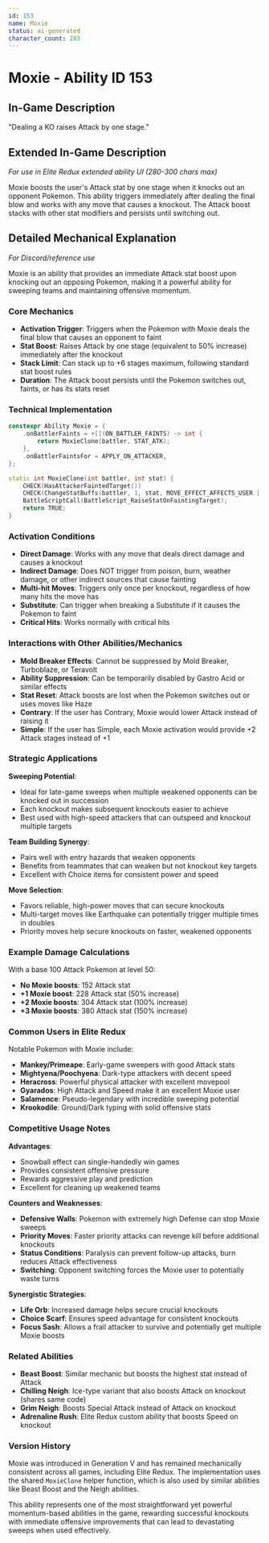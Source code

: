 ```yaml
---
id: 153
name: Moxie
status: ai-generated
character_count: 283
---
```


# Moxie - Ability ID 153

## In-Game Description
"Dealing a KO raises Attack by one stage."

## Extended In-Game Description
*For use in Elite Redux extended ability UI (280-300 chars max)*

Moxie boosts the user's Attack stat by one stage when it knocks out an opponent Pokemon. This ability triggers immediately after dealing the final blow and works with any move that causes a knockout. The Attack boost stacks with other stat modifiers and persists until switching out.

## Detailed Mechanical Explanation
*For Discord/reference use*

Moxie is an ability that provides an immediate Attack stat boost upon knocking out an opposing Pokemon, making it a powerful ability for sweeping teams and maintaining offensive momentum.

### Core Mechanics
- **Activation Trigger**: Triggers when the Pokemon with Moxie deals the final blow that causes an opponent to faint
- **Stat Boost**: Raises Attack by one stage (equivalent to 50% increase) immediately after the knockout
- **Stack Limit**: Can stack up to +6 stages maximum, following standard stat boost rules
- **Duration**: The Attack boost persists until the Pokemon switches out, faints, or has its stats reset

### Technical Implementation
```cpp
constexpr Ability Moxie = {
    .onBattlerFaints = +[](ON_BATTLER_FAINTS) -> int { 
        return MoxieClone(battler, STAT_ATK); 
    },
    .onBattlerFaintsFor = APPLY_ON_ATTACKER,
};

static int MoxieClone(int battler, int stat) {
    CHECK(HasAttackerFaintedTarget())
    CHECK(ChangeStatBuffs(battler, 1, stat, MOVE_EFFECT_AFFECTS_USER | STAT_BUFF_DONT_SET_BUFFERS, NULL))
    BattleScriptCall(BattleScript_RaiseStatOnFaintingTarget);
    return TRUE;
}
```

### Activation Conditions
- **Direct Damage**: Works with any move that deals direct damage and causes a knockout
- **Indirect Damage**: Does NOT trigger from poison, burn, weather damage, or other indirect sources that cause fainting
- **Multi-hit Moves**: Triggers only once per knockout, regardless of how many hits the move has
- **Substitute**: Can trigger when breaking a Substitute if it causes the Pokemon to faint
- **Critical Hits**: Works normally with critical hits

### Interactions with Other Abilities/Mechanics
- **Mold Breaker Effects**: Cannot be suppressed by Mold Breaker, Turboblaze, or Teravolt
- **Ability Suppression**: Can be temporarily disabled by Gastro Acid or similar effects
- **Stat Reset**: Attack boosts are lost when the Pokemon switches out or uses moves like Haze
- **Contrary**: If the user has Contrary, Moxie would lower Attack instead of raising it
- **Simple**: If the user has Simple, each Moxie activation would provide +2 Attack stages instead of +1

### Strategic Applications
**Sweeping Potential**:
- Ideal for late-game sweeps when multiple weakened opponents can be knocked out in succession
- Each knockout makes subsequent knockouts easier to achieve
- Best used with high-speed attackers that can outspeed and knockout multiple targets

**Team Building Synergy**:
- Pairs well with entry hazards that weaken opponents
- Benefits from teammates that can weaken but not knockout key targets
- Excellent with Choice items for consistent power and speed

**Move Selection**:
- Favors reliable, high-power moves that can secure knockouts
- Multi-target moves like Earthquake can potentially trigger multiple times in doubles
- Priority moves help secure knockouts on faster, weakened opponents

### Example Damage Calculations
With a base 100 Attack Pokemon at level 50:
- **No Moxie boosts**: 152 Attack stat
- **+1 Moxie boost**: 228 Attack stat (50% increase)
- **+2 Moxie boosts**: 304 Attack stat (100% increase)
- **+3 Moxie boosts**: 380 Attack stat (150% increase)

### Common Users in Elite Redux
Notable Pokemon with Moxie include:
- **Mankey/Primeape**: Early-game sweepers with good Attack stats
- **Mightyena/Poochyena**: Dark-type attackers with decent speed
- **Heracross**: Powerful physical attacker with excellent movepool
- **Gyarados**: High Attack and Speed make it an excellent Moxie user
- **Salamence**: Pseudo-legendary with incredible sweeping potential
- **Krookodile**: Ground/Dark typing with solid offensive stats

### Competitive Usage Notes
**Advantages**:
- Snowball effect can single-handedly win games
- Provides consistent offensive pressure
- Rewards aggressive play and prediction
- Excellent for cleaning up weakened teams

**Counters and Weaknesses**:
- **Defensive Walls**: Pokemon with extremely high Defense can stop Moxie sweeps
- **Priority Moves**: Faster priority attacks can revenge kill before additional knockouts
- **Status Conditions**: Paralysis can prevent follow-up attacks, burn reduces Attack effectiveness
- **Switching**: Opponent switching forces the Moxie user to potentially waste turns

**Synergistic Strategies**:
- **Life Orb**: Increased damage helps secure crucial knockouts
- **Choice Scarf**: Ensures speed advantage for consistent knockouts
- **Focus Sash**: Allows a frail attacker to survive and potentially get multiple Moxie boosts

### Related Abilities
- **Beast Boost**: Similar mechanic but boosts the highest stat instead of Attack
- **Chilling Neigh**: Ice-type variant that also boosts Attack on knockout (shares same code)
- **Grim Neigh**: Boosts Special Attack instead of Attack on knockout
- **Adrenaline Rush**: Elite Redux custom ability that boosts Speed on knockout

### Version History
Moxie was introduced in Generation V and has remained mechanically consistent across all games, including Elite Redux. The implementation uses the shared `MoxieClone` helper function, which is also used by similar abilities like Beast Boost and the Neigh abilities.

This ability represents one of the most straightforward yet powerful momentum-based abilities in the game, rewarding successful knockouts with immediate offensive improvements that can lead to devastating sweeps when used effectively.